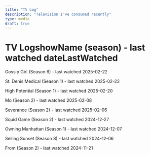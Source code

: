 ```yaml
---
title: "TV Log"
description: "Television I've consumed recently"
type: media
draft: true
---
```


# TV LogshowName (season) - last watched dateLastWatched

Gossip Girl (Season 6) - last watched 2025-02-22

St. Denis Medical (Season 1) - last watched 2025-02-22

High Potential (Season 1) - last watched 2025-02-20

Mo (Season 2) - last watched 2025-02-08

Severance (Season 2) - last watched 2025-02-06

Squid Game (Season 2) - last watched 2024-12-27

Owning Manhattan (Season 1) - last watched 2024-12-07

Selling Sunset (Season 8) - last watched 2024-12-06

From (Season 2) - last watched 2024-11-21

